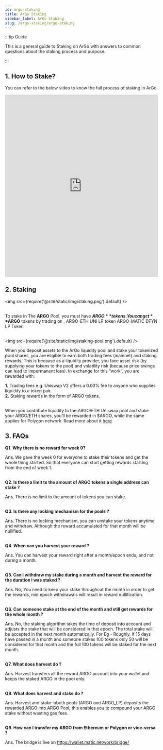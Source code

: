 ```yaml
---
id: argo-staking
title: ArGo Staking
sidebar_label: ArGo Staking
slug: /argo-staking/argo-staking
---
```


:::tip Guide

This is a general guide to Staking on ArGo with answers to common questions about the staking process and purpose.

:::

## 1. How to Stake?

You can refer to the below video to know the full process of staking in ArGo.

<iframe src="https://player.vimeo.com/video/580791972" width="100%" height="600" frameborder="0" allow="autoplay; fullscreen; picture-in-picture" allowfullscreen></iframe>

## 2. Staking

<img src={require('@site/static/img/staking.png').default} /> <br/><br/>

To stake in The **ARGO** Pool, you must have **$ARGO** tokens. You can get **$ARGO** tokens by trading on , ARGO-ETH UNI LP token ARGO-MATIC DFYN LP Token <br/><br/>

<img src={require('@site/static/img/staking-pool.png').default} />

When you deposit assets to the ArGo liquidity pool and stake your tokenized pool shares, you are eligible to earn both trading fees (mainnet) and staking rewards. This is because as a liquidity provider, you face asset risk (by supplying your tokens to the pool) and volatility risk (because price swings can lead to impermanent loss). In exchange for this “work”, you are rewarded with:

<b>1.</b> Trading fees e.g. Uniswap V2 offers a 0.03% fee to anyone who supplies liquidity to a token pair. <br/>
<b>2.</b> Staking rewards in the form of ARGO tokens. <br/><br/>

When you contribute liquidity to the ARGO/ETH Uniswap pool and stake your ARGO/ETH shares, you’ll be rewarded in $ARGO, while the same applies for Polygon network.
Read more about it [here](https://argoapp.medium.com/argo-digest-15-e5c847a4d7dc)

## 3. FAQs

<b>Q1. Why there is no reward for week 0?</b><br/>

Ans. We gave the week 0 for everyone to stake their tokens and get the whole thing started. So that everyone can start getting rewards starting from the end of week 1.<br/><br/>

<b>Q2. Is there a limit to the amount of ARGO tokens a single address can stake ?</b><br/>

Ans. There is no limit to the amount of tokens you can stake. <br/><br/>

<b>Q3. Is there any locking mechanism for the pools ?</b><br/>

Ans. There is no locking mechanism, you can unstake your tokens anytime and withdraw. Although the reward accumulated for that month will be nullified. <br/><br/>

<b>Q4. When can you harvest your reward ?</b><br/>

Ans. You can harvest your reward right after a month/epoch ends, and not during a month. <br/><br/>

<b>Q5. Can I withdraw my stake during a month and harvest the reward for the duration I was staked ?</b><br/>

Ans. No, You need to keep your stake throughout the month in order to get the rewards, mid epoch withdrawals will result in reward nullification. <br/><br/>

<b>Q6. Can someone stake at the end of the month and still get rewards for the whole month ?</b><br/>

Ans. No, the staking algorithm takes the time of deposit into account and adjusts the stake that will be considered in that epoch. The total stake will be accepted in the next month automatically.
For Eg - Roughly, If 15 days have passed in a month and someone stakes 100 tokens only 50 will be considered for that month and the full 100 tokens will be staked for the next month. <br/><br/>

<b>Q7. What does harvest do ?</b><br/>

Ans. Harvest transfers all the reward ARGO account into your wallet and keeps the staked ARGO in the pool only. <br/><br/>

<b>Q8. What does harvest and stake do ?</b><br/>

Ans. Harvest and stake inboth pools (ARGO and ARGO_LP) deposits the rewarded ARGO into ARGO Pool, this enables you to compound your ARGO stake without wasting gas fees. <br/><br/>

<b>Q9. How can I transfer my ARGO from Ethereum or Polygon or vice-versa ?</b><br/>

Ans. The bridge is live on https://wallet.matic.network/bridge/ <br/><br/>
